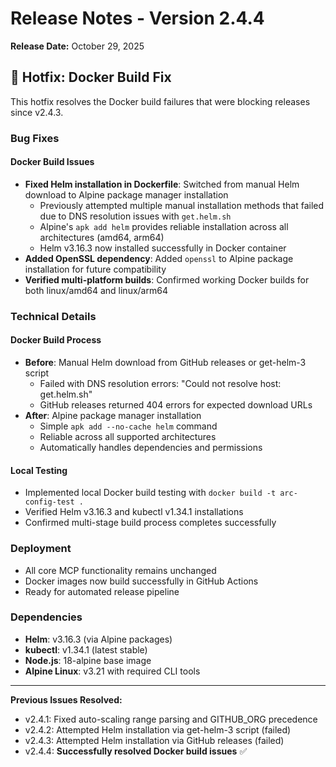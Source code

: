# Release Notes - Version 2.4.4

**Release Date:** October 29, 2025

## 🔧 Hotfix: Docker Build Fix

This hotfix resolves the Docker build failures that were blocking releases since v2.4.3.

### Bug Fixes

#### Docker Build Issues
- **Fixed Helm installation in Dockerfile**: Switched from manual Helm download to Alpine package manager installation
  - Previously attempted multiple manual installation methods that failed due to DNS resolution issues with `get.helm.sh`
  - Alpine's `apk add helm` provides reliable installation across all architectures (amd64, arm64)
  - Helm v3.16.3 now installed successfully in Docker container
- **Added OpenSSL dependency**: Added `openssl` to Alpine package installation for future compatibility
- **Verified multi-platform builds**: Confirmed working Docker builds for both linux/amd64 and linux/arm64

### Technical Details

#### Docker Build Process
- **Before**: Manual Helm download from GitHub releases or get-helm-3 script
  - Failed with DNS resolution errors: "Could not resolve host: get.helm.sh"
  - GitHub releases returned 404 errors for expected download URLs
- **After**: Alpine package manager installation
  - Simple `apk add --no-cache helm` command
  - Reliable across all supported architectures
  - Automatically handles dependencies and permissions

#### Local Testing
- Implemented local Docker build testing with `docker build -t arc-config-test .`
- Verified Helm v3.16.3 and kubectl v1.34.1 installations
- Confirmed multi-stage build process completes successfully

### Deployment
- All core MCP functionality remains unchanged
- Docker images now build successfully in GitHub Actions
- Ready for automated release pipeline

### Dependencies
- **Helm**: v3.16.3 (via Alpine packages)
- **kubectl**: v1.34.1 (latest stable)
- **Node.js**: 18-alpine base image
- **Alpine Linux**: v3.21 with required CLI tools

---

**Previous Issues Resolved:**
- v2.4.1: Fixed auto-scaling range parsing and GITHUB_ORG precedence
- v2.4.2: Attempted Helm installation via get-helm-3 script (failed)
- v2.4.3: Attempted Helm installation via GitHub releases (failed)
- v2.4.4: **Successfully resolved Docker build issues** ✅